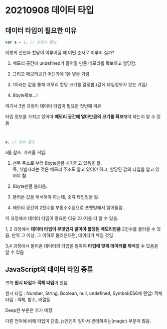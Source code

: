 # 20210908 데이터 타입

## 데이터 타입이 필요한 이유

```js
var a = 1; // 선언과 할당
```

이렇게 선언과 할당이 이루어질 때 어떤 순서로 이루어 질까?

1. 메모리 공간에 undefined가 들어갈 만큼 메모리를 확보하고 할당함.

2. 그리고 메모리공간 어딘가에 1을 넣을 거임.

3. 1이라는 값을 통해 메모리 할당 크기를 결정함.(값에 타입정보가 있는 거임)

4. 8byte확보...!

여기서 3번 과정이 데이터 타입이 필요한 첫번째 이유.

타입 정보를 가지고 있어야 **메모리 공간에 얼마만큼의 크기를 확보**해야 하는지 알 수 있음

<br>

```js
a; // 변수 참조
```

a를 참조. 가져올 거임.

1. 선두 주소로 부터 8byte만큼 차지하고 있음을 앎.<br>
   즉, 식별자라는 것은 메모리 주소도 알고 있어야 하고, 할당된 값의 타입을 알고 있어야 함.

2. 8byte만큼 불러옴.

3. 불러온 값을 해석해야 하는데, 숫자 타입임을 앎.

4. 메모리 공간의 2진수를 부동소수점으로 포맷팅해서 읽어들임.

이 과정에서 데이터 타입이 중요한 이유 2가지를 더 알 수 있음.

1, 2 과정에서 **데이터 타입이 무엇인지 알아야 할당된 메모리만큼** 2진수를 불러올 수 있음.
만약 그 이상, 그 이하로 불러온다면, 데이터가 깨질 것임

3,4 과정에서 불러온 데이터의 타입을 알아야 **타입에 맞게 데이터를 해석**할 수 있음을 알 수 있음

## JavaScript의 데이터 타입 종류

크게 **원시 타입**과 **객체 타입**이 있음

원시 타입 : Number, String, Boolean, null, undefined, Symbol(ES6에 편입)
객체 타입 : 객체, 함수, 배열등

Deep한 부분은 추가 예정

다른 언어에 비해 타입이 단촐, js엔진이 알아서 관리해주는(magic) 부분이 많음.
